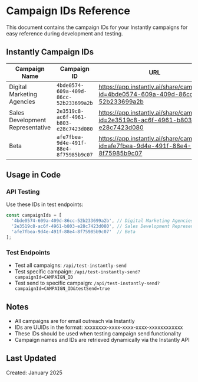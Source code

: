 # Campaign IDs Reference

This document contains the campaign IDs for your Instantly campaigns for easy reference during development and testing.

## Instantly Campaign IDs

| Campaign Name | Campaign ID | URL |
|---------------|-------------|-----|
| Digital Marketing Agencies | `4bde0574-609a-409d-86cc-52b233699a2b` | https://app.instantly.ai/share/campaign?id=4bde0574-609a-409d-86cc-52b233699a2b |
| Sales Development Representative | `2e3519c8-ac6f-4961-b803-e28c7423d080` | https://app.instantly.ai/share/campaign?id=2e3519c8-ac6f-4961-b803-e28c7423d080 |
| Beta | `afe7fbea-9d4e-491f-88e4-8f75985b9c07` | https://app.instantly.ai/share/campaign?id=afe7fbea-9d4e-491f-88e4-8f75985b9c07 |

## Usage in Code

### API Testing
Use these IDs in test endpoints:
```javascript
const campaignIds = [
  '4bde0574-609a-409d-86cc-52b233699a2b', // Digital Marketing Agencies
  '2e3519c8-ac6f-4961-b803-e28c7423d080', // Sales Development Representative  
  'afe7fbea-9d4e-491f-88e4-8f75985b9c07'  // Beta
];
```

### Test Endpoints
- Test all campaigns: `/api/test-instantly-send`
- Test specific campaign: `/api/test-instantly-send?campaignId=CAMPAIGN_ID`
- Test send to specific campaign: `/api/test-instantly-send?campaignId=CAMPAIGN_ID&testSend=true`

## Notes
- All campaigns are for email outreach via Instantly
- IDs are UUIDs in the format: xxxxxxxx-xxxx-xxxx-xxxx-xxxxxxxxxxxx
- These IDs should be used when testing campaign send functionality
- Campaign names and IDs are retrieved dynamically via the Instantly API

## Last Updated
Created: January 2025
